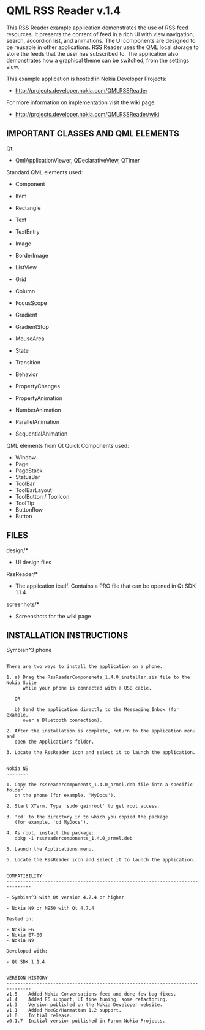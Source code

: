 QML RSS Reader v.1.4
====================

This RSS Reader example application demonstrates the use of RSS feed resources.
It presents the content of feed in a rich UI with view navigation, search,
accordion list, and animations. The UI components are designed to be reusable
in other  applications. RSS Reader uses the QML local storage to store the
feeds that the user has subscribed to. The application also demonstrates how
a graphical theme can be switched, from the settings view.

This example application is hosted in Nokia Developer Projects:
- http://projects.developer.nokia.com/QMLRSSReader

For more information on implementation visit the wiki page:
- http://projects.developer.nokia.com/QMLRSSReader/wiki


IMPORTANT CLASSES AND QML ELEMENTS
-------------------------------------------------------------------------------

Qt:
- QmlApplicationViewer, QDeclarativeView, QTimer

Standard QML elements used:
- Component
- Item
- Rectangle
- Text
- TextEntry
- Image
- BorderImage
- ListView
- Grid
- Column
- FocusScope
- Gradient
- GradientStop
- MouseArea

- State
- Transition
- Behavior
- PropertyChanges
- PropertyAnimation
- NumberAnimation
- ParallelAnimation
- SequentialAnimation

QML elements from Qt Quick Components used:
- Window
- Page
- PageStack
- StatusBar
- ToolBar
- ToolBarLayout
- ToolButton / ToolIcon
- ToolTip
- ButtonRow
- Button


FILES
-------------------------------------------------------------------------------

design/*

- UI design files

RssReader/*

- The application itself. Contains a PRO file that can be opened in 
  Qt SDK 1.1.4

screenhots/*

- Screenshots for the wiki page


INSTALLATION INSTRUCTIONS
-------------------------------------------------------------------------------

Symbian^3 phone
~~~~~~~~~~~~~~~

There are two ways to install the application on a phone.

1. a) Drag the RssReaderComponenets_1.4.0_installer.sis file to the Nokia Suite
      while your phone is connected with a USB cable.
   
   OR
   
   b) Send the application directly to the Messaging Inbox (for example,
      over a Bluetooth connection).

2. After the installation is complete, return to the application menu and
   open the Applications folder.
   
3. Locate the RssReader icon and select it to launch the application.


Nokia N9
~~~~~~~~

1. Copy the rssreadercomponents_1.4.0_armel.deb file into a specific folder
   on the phone (for example, 'MyDocs').

2. Start XTerm. Type 'sudo gainroot' to get root access.

3. 'cd' to the directory in to which you copied the package
   (for example, 'cd MyDocs').

4. As root, install the package:
   dpkg -i rssreadercomponents_1.4.0_armel.deb

5. Launch the Applications menu.

6. Locate the RssReader icon and select it to launch the application.


COMPATIBILITY
-------------------------------------------------------------------------------

- Symbian^3 with Qt version 4.7.4 or higher

- Nokia N9 or N950 with Qt 4.7.4

Tested on:

- Nokia E6
- Nokia E7-00
- Nokia N9

Developed with:

- Qt SDK 1.1.4


VERSION HISTORY
-------------------------------------------------------------------------------
v1.5    Added Nokia Conversations feed and done few bug fixes.
v1.4    Added E6 support, UI fine tuning, some refactoring.
v1.3    Version published on the Nokia Developer website.
v1.1    Added MeeGo/Harmattan 1.2 support.
v1.0    Initial release.
v0.1.7  Initial version published in Forum Nokia Projects.
